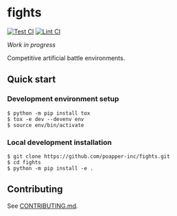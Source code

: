 # fights

[![Test CI](https://github.com/poapper-inc/fights/actions/workflows/test.yml/badge.svg)](https://github.com/poapper-inc/fights/actions/workflows/test.yml)
[![Lint CI](https://github.com/poapper-inc/fights/actions/workflows/lint.yml/badge.svg)](https://github.com/poapper-inc/fights/actions/workflows/lint.yml)

_Work in progress_

Competitive artificial battle environments.

## Quick start

### Development environment setup

```shell
$ python -m pip install tox
$ tox -e dev --devenv env
$ source env/bin/activate
```

### Local development installation

```shell
$ git clone https://github.com/poapper-inc/fights.git
$ cd fights
$ python -m pip install -e .
```

## Contributing

See [CONTRIBUTING.md](CONTRIBUTING.md).
